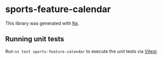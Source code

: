 # sports-feature-calendar

This library was generated with [Nx](https://nx.dev).

## Running unit tests

Run `nx test sports-feature-calendar` to execute the unit tests via [Vitest](https://vitest.dev/).
